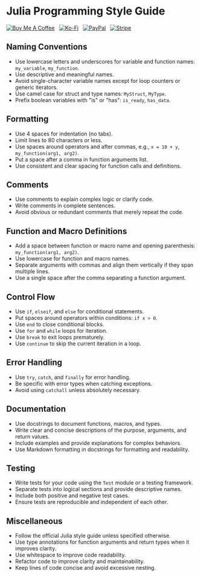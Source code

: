 # Julia Programming Style Guide

[![Buy Me A Coffee](https://srv-cdn.himpfen.io/badges/buymeacoffee/buymeacoffee-flat.svg)](https://tinyurl.com/2h9aktmd) &nbsp; [![Ko-Fi](https://srv-cdn.himpfen.io/badges/kofi/kofi-flat.svg)](https://tinyurl.com/d4xnrptz) &nbsp; [![PayPal](https://srv-cdn.himpfen.io/badges/paypal/paypal-flat.svg)](https://tinyurl.com/mr22naua) &nbsp; [![Stripe](https://srv-cdn.himpfen.io/badges/stripe/stripe-flat.svg)](https://tinyurl.com/e8ymxdw3)

## Naming Conventions

- Use lowercase letters and underscores for variable and function names: `my_variable`, `my_function`.
- Use descriptive and meaningful names.
- Avoid single-character variable names except for loop counters or generic iterators.
- Use camel case for struct and type names: `MyStruct`, `MyType`.
- Prefix boolean variables with "is" or "has": `is_ready`, `has_data`.

## Formatting

- Use 4 spaces for indentation (no tabs).
- Limit lines to 80 characters or less.
- Use spaces around operators and after commas, e.g., `x = 10 + y`, `my_function(arg1, arg2)`.
- Put a space after a comma in function arguments list.
- Use consistent and clear spacing for function calls and definitions.

## Comments

- Use comments to explain complex logic or clarify code.
- Write comments in complete sentences.
- Avoid obvious or redundant comments that merely repeat the code.

## Function and Macro Definitions

- Add a space between function or macro name and opening parenthesis: `my_function(arg1, arg2)`.
- Use lowercase for function and macro names.
- Separate arguments with commas and align them vertically if they span multiple lines.
- Use a single space after the comma separating a function argument.

## Control Flow

- Use `if`, `elseif`, and `else` for conditional statements.
- Put spaces around operators within conditions: `if x > 0`.
- Use `end` to close conditional blocks.
- Use `for` and `while` loops for iteration.
- Use `break` to exit loops prematurely.
- Use `continue` to skip the current iteration in a loop.

## Error Handling

- Use `try`, `catch`, and `finally` for error handling.
- Be specific with error types when catching exceptions.
- Avoid using `catchall` unless absolutely necessary.

## Documentation

- Use docstrings to document functions, macros, and types.
- Write clear and concise descriptions of the purpose, arguments, and return values.
- Include examples and provide explanations for complex behaviors.
- Use Markdown formatting in docstrings for formatting and readability.

## Testing

- Write tests for your code using the `Test` module or a testing framework.
- Separate tests into logical sections and provide descriptive names.
- Include both positive and negative test cases.
- Ensure tests are reproducible and independent of each other.

## Miscellaneous

- Follow the official Julia style guide unless specified otherwise.
- Use type annotations for function arguments and return types when it improves clarity.
- Use whitespace to improve code readability.
- Refactor code to improve clarity and maintainability.
- Keep lines of code concise and avoid excessive nesting.

